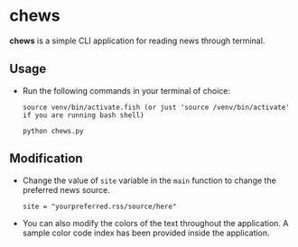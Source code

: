 # chews
**chews** is a simple CLI application for reading news through terminal.

## Usage
* Run the following commands in your terminal of choice:
           
      source venv/bin/activate.fish (or just 'source /venv/bin/activate' if you are running bash shell)

      python chews.py

## Modification
* Change the value of `site` variable in the `main` function to change the preferred news source.

   ```site = "yourpreferred.rss/source/here"```

* You can also modify the colors of the text throughout the application. A sample color code index has been provided inside the application.
